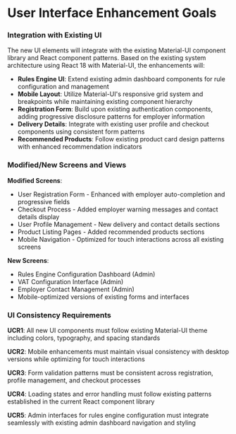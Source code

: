 # User Interface Enhancement Goals

### Integration with Existing UI

The new UI elements will integrate with the existing Material-UI component library and React component patterns. Based on the existing system architecture using React 18 with Material-UI, the enhancements will:

- **Rules Engine UI**: Extend existing admin dashboard components for rule configuration and management
- **Mobile Layout**: Utilize Material-UI's responsive grid system and breakpoints while maintaining existing component hierarchy
- **Registration Form**: Build upon existing authentication components, adding progressive disclosure patterns for employer information
- **Delivery Details**: Integrate with existing user profile and checkout components using consistent form patterns
- **Recommended Products**: Follow existing product card design patterns with enhanced recommendation indicators

### Modified/New Screens and Views

**Modified Screens**:
- User Registration Form - Enhanced with employer auto-completion and progressive fields
- Checkout Process - Added employer warning messages and contact details display
- User Profile Management - New delivery and contact details sections
- Product Listing Pages - Added recommended products sections
- Mobile Navigation - Optimized for touch interactions across all existing screens

**New Screens**:
- Rules Engine Configuration Dashboard (Admin)
- VAT Configuration Interface (Admin)
- Employer Contact Management (Admin)
- Mobile-optimized versions of existing forms and interfaces

### UI Consistency Requirements

**UCR1**: All new UI components must follow existing Material-UI theme including colors, typography, and spacing standards

**UCR2**: Mobile enhancements must maintain visual consistency with desktop versions while optimizing for touch interactions

**UCR3**: Form validation patterns must be consistent across registration, profile management, and checkout processes

**UCR4**: Loading states and error handling must follow existing patterns established in the current React component library

**UCR5**: Admin interfaces for rules engine configuration must integrate seamlessly with existing admin dashboard navigation and styling
